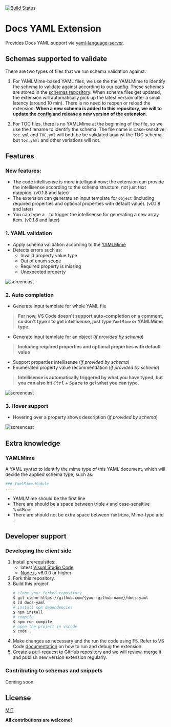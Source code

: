 [![Build Status](https://ceapex.visualstudio.com/Engineering/_apis/build/status/Authoring/docs-yaml%20CI?branchName=master)](https://ceapex.visualstudio.com/Engineering/_build/latest?definitionId=1358&branchName=master)
# Docs YAML Extension

Provides Docs YAML support via [yaml-language-server](https://github.com/redhat-developer/yaml-language-server).

## Schemas supported to validate

There are two types of files that we run schema validation against:

1. For YAMLMime-based YAML files, we use the the YAMLMime to identify the schema to validate against according to our [config](https://github.com/Microsoft/vscode-docs-authoring/blob/master/docs-yaml/config/schema_config.json). These schemas are stored in the [schemas repository](https://github.com/MicrosoftDocs/schemas). When schema files get updated, the extension will automatically pick up the latest version after a small latency (around 10 min). There is no need to reopen or reload the extension. **When a new schema is added to this repository, we will to update the [config](https://github.com/Microsoft/vscode-docs-authoring/blob/master/docs-yaml/config/schema_config.json) and release a new version of the extension.**

2. For TOC files, there is no YAMLMime at the beginning of the file, so we use the filename to identify the schema. The file name is case-sensitive; `toc.yml` and `TOC.yml` will both be be validated against the TOC schema, but `toc.yaml` and other variations will not.

## Features

### New features:

* The code intellisense is more intelligent now; the extension can provide the intellisense according to the schema structure, not just text mapping. (v0.1.8 and later)
* The extension can generate an input template for `object` (including required properties and optional properties with default value). (v0.1.8 and later)
* You can type a `-` to trigger the intellisense for generating a new array item. (v0.1.8 and later)

### 1. YAML validation

* Apply schema validation according to the [YAMLMime](#YamlMime)
* Detects errors such as:
    * Invalid property value type
    * Out of enum scope
    * Required property is missing
    * Unexpected property

![screencast](https://raw.githubusercontent.com/928PJY/docs-yaml/master/images/docs-yaml-extension-validation.gif)

### 2. Auto completion

* Generate input template for whole YAML file

> **For now, VS Code doesn't support auto-completion on a comment, so don't type `#` to get intellisense, just type `YamlMime` or YAMLMime type.**

* Generate input template for an object (*if provided by schema*)  

> **Including required properties and optional properties with default value**

* Support properties intellisense (*if provided by schema*)
* Enumerated property value recommendation (*if provided by schema*)

> **Intellisense is automatically triggered by what you have typed, but you can  also hit *<kbd>Ctrl</kbd> + <kbd>Space</kbd>* to get what you can type**.

![screencast](https://raw.githubusercontent.com/928PJY/docs-yaml/master/images/docs-yaml-extension-intellisense.gif)

### 3. Hover support

* Hovering over a property shows description (*if provided by schema*)

![screencast](https://raw.githubusercontent.com/928PJY/docs-yaml/master/images/docs-yaml-extension-hover.gif)

## Extra knowledge

### **YAMLMime**

A YAML syntax to identify the mime type of this YAML document, which will decide the applied schema type, such as:

```yaml
### YamlMime:Module
....
```

* YAMLMime should be the first line
* There are should be a space between triple `#` and case-sensitive `YamlMime`
* There are should not be extra space between `YamlMime`, Mime-type and `:`

## Developer support

### Developing the client side

1. Install prerequisites:
   * latest [Visual Studio Code](https://code.visualstudio.com/)
   * [Node.js](https://nodejs.org/) v6.0.0 or higher
2. Fork this repository.
3. Build this project.
    ```bash
    # clone your forked repository
    $ git clone https://github.com/{your-github-name}/docs-yaml
    $ cd docs-yaml
    # install npm dependencies
    $ npm install
    # compile
    $ npm run compile
    # open the project in vscode
    $ code .
    ```
4. Make changes as necessary and the run the code using F5.
    Refer to VS Code [documentation](https://code.visualstudio.com/docs/extensions/debugging-extensions) on how to run and debug the extension.
5. Create a pull-request to GitHub repository and we will review, merge it and publish new version extension regularly.

### Contributing to schemas and snippets

Coming soon.

## License

[MIT](https://docsmsft.gallerycdn.vsassets.io/extensions/docsmsft/docs-markdown/0.2.2/1547755350969/Microsoft.VisualStudio.Services.Content.License)

**All contributions are welcome!**
